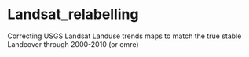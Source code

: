 # Landsat_relabelling
Correcting USGS Landsat Landuse trends maps to match the true stable Landcover through 2000-2010 (or omre)
